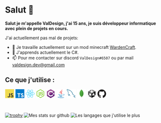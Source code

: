 # Salut 👋

**Salut je m'appelle ValDesign, j'ai 15 ans, je suis développeur informatique avec plein de projets en cours.**

J'ai actuellement pas mal de projets:

- 🔭 Je travaille actuellement sur un mod minecraft [WardenCraft](https://github.com/ValRedstone/WardenCraft/).
- 🌱 J'apprends actuellement le C#.
- 📫 Pour me contacter sur discord `ValDesign#6507` ou par mail <a href="mailto:valdesign.dev@gmail.com">valdesign.dev@gmail.com</a>

## Ce que j'utilise :

<code><img height="30" src="https://raw.githubusercontent.com/devicons/devicon/master/icons/javascript/javascript-original.svg"></code>
<code><img height="30" src="https://raw.githubusercontent.com/devicons/devicon/master/icons/typescript/typescript-original.svg"></code>
<code><img height="30" src="https://raw.githubusercontent.com/devicons/devicon/master/icons/react/react-original.svg"></code>
<code><img height="30" src="https://raw.githubusercontent.com/devicons/devicon/master/icons/nodejs/nodejs-original.svg"></code>
<code><img height="30" src="https://raw.githubusercontent.com/devicons/devicon/master/icons/csharp/csharp-original.svg"></code>
<code><img height="30" src="https://raw.githubusercontent.com/devicons/devicon/master/icons/java/java-original.svg"></code>
<code><img height="30" src="https://raw.githubusercontent.com/devicons/devicon/master/icons/mysql/mysql-original.svg"></code>
<code><img height="30" src="https://raw.githubusercontent.com/devicons/devicon/master/icons/mongodb/mongodb-original.svg"></code>
<code><img height="30" src="https://raw.githubusercontent.com/devicons/devicon/master/icons/unity/unity-original.svg"></code>
<code><img height="30" src="https://github.com/devicons/devicon/blob/master/icons/github/github-original.svg"></code>

<br />

[![trophy](https://github-profile-trophy.vercel.app/?username=ValRedstone&theme=onedark)](https://github.com/ryo-ma/github-profile-trophy)
<img alt="Mes stats sur github" src="https://github-readme-stats.vercel.app/api?username=ValRedstone&show_icons=true&hide_border=true&theme=algolia" />
<img alt="Les langages que j'utilise le plus" src="https://github-readme-stats.vercel.app/api/top-langs?username=ValRedstone&show_icons=true&theme=algolia&layout=compact&langs_count=10" />

